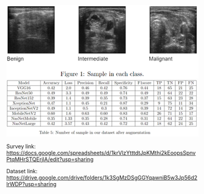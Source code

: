 
<img src="./images/sampleExample.PNG" alt="Flowers" style="width:auto;">
<img src="./images/modelEvaluateScore.PNG" alt="Flowers" style="width:auto;">

Survey link: https://docs.google.com/spreadsheets/d/1krVlzYtttdtJpKMthi2kEoopsSpnvPtqMHrSTQErjlA/edit?usp=sharing

Dataset link: https://drive.google.com/drive/folders/1k3SgMzDSgGGYqawniB5w3Jp56d2lrWDP?usp=sharing